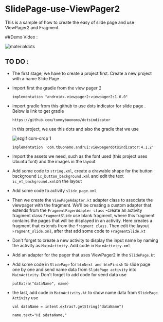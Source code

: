 # SlidePage-use-ViewPager2
This is a sample of how to create the easy of slide page and use ViewPager2 and Fragment.

##Demo Video :

![materialdots](https://media.giphy.com/media/Uy0ckJVoA3QivZOYa1/giphy.gif)


## TO DO :


- The first stage, we have to create a project first. Create a new project with a name Slide Page
- Import first the gradle from the view pager 2

  ```implementation "androidx.viewpager2:viewpager2:1.0.0"```
- Import gradle from this github to use dots indicator for slide page . Below is link to get gradle
  
  ``https://github.com/tommybuonomo/dotsindicator``
  
  in this project, we use this dots and also the gradle that we use
  
  ![ezgif com-crop 1](https://user-images.githubusercontent.com/15737675/38328329-e7008c06-384a-11e8-8449-9f2e396d2bc5.gif) 
  
  ``implementation 'com.tbuonomo.andrui:viewpagerdotsindicator:4.1.2'``
  
 - Import the assets we need, such as the font used (this project uses Ubuntu font) and the images in the layout
 - Add some code to `string.xml`, create a drawable shape for the button background `ic_button_background.xml` and edit the text `ic_et_background.xml`on the layout
 - Add some code to activity `slide_page.xml` 
 - Then we create the `ViewPageAdapter.kt` adapter class to associate the viewpager with the fragment. We'll be creating a custom adapter that extends from the `FragmentPagerAdapter class`
 -create an activity fragment class `FragmentSlide` use blank fragment, where this fragment contains the pages that will be displayed in an activity. Here creates a fragment that extends from the `fragment class`. Then edit the layout `Fragment_slide.xml`, after that add some code to `FragmentSlide.kt`
 - Don't forget to create a new activity to display the input name by naming the activity as `MainActivity`. Add code in `MainActivity.xml`
 - Add an adapter for the pager that uses ViewPager2 in the `SlidePage.kt`
 - Add some code in `SlidePage` for `btnNext and btnFinish` to slide page one by one and send name data from `SlidePage activity` into `MainActivity`. Don't forget to add code for send data use
 
    `putExtra("dataName", name)`
 - the last, add code in `MainActivity.kt` to show name data from `SlidePage Activity` use 
 
    `val dataName = intent.extras?.getString("dataName")`
 
    `name.text="Hi $dataName,"`
  

